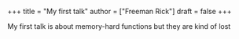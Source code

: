 +++
title = "My first talk"
author = ["Freeman Rick"]
draft = false
+++

My first talk is about memory-hard functions but they are kind of lost
